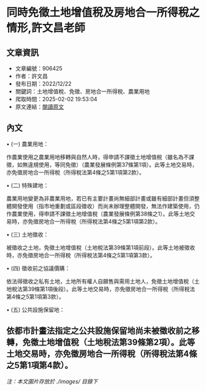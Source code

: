 # 同時免徵土地增值稅及房地合一所得稅之情形,許文昌老師

## 文章資訊
- 文章編號：906425
- 作者：許文昌
- 發布日期：2022/12/22
- 關鍵詞：土地增值稅、免徵、房地合一所得稅、農業用地
- 爬取時間：2025-02-02 19:53:04
- 原文連結：[閱讀原文](https://real-estate.get.com.tw/Columns/detail.aspx?no=906425)

## 內文
• (一) 農業用地：

作農業使用之農業用地移轉與自然人時，得申請不課徵土地增值稅（雖名為不課徵，如無違規使用，等同免徵）（農業發展條例第37條第1項）。此等土地交易時，亦免徵房地合一所得稅（所得稅法第4條之5第1項第2款）。

• (二) 特殊建地：

農業用地變更為非農業用地，若已有主要計畫尚無細部計畫或雖有細部計畫但須整體開發使用（指市地重劃或區段徵收）而尚未辦理整體開發，無法作建築使用，仍作農業使用，得申請不課徵土地增值稅（農業發展條例第38條之1）。此等土地交易時，亦免徵房地合一所得稅（所得稅法第4條之5第1項第2款）。

• (三) 土地徵收：

被徵收之土地，免徵土地增值稅（土地稅法第39條第1項前段）。此等土地被徵收時，亦免徵房地合一所得稅（所得稅法第4條之5第1項第3款）。

• (四) 徵收前之協議價購：

依法得徵收之私有土地，土地所有權人自願售與需用土地人，免徵土地增值稅（土地稅法第39條第1項後段）。此等土地交易時，亦免徵房地合一所得稅（所得稅法第4條之5第1項第3款）。

• (五) 公共設施保留地：

依都市計畫法指定之公共設施保留地尚未被徵收前之移轉，免徵土地增值稅（土地稅法第39條第2項）。此等土地交易時，亦免徵房地合一所得稅（所得稅法第4條之5第1項第4款）。
---
*注：本文圖片存放於 ./images/ 目錄下*
